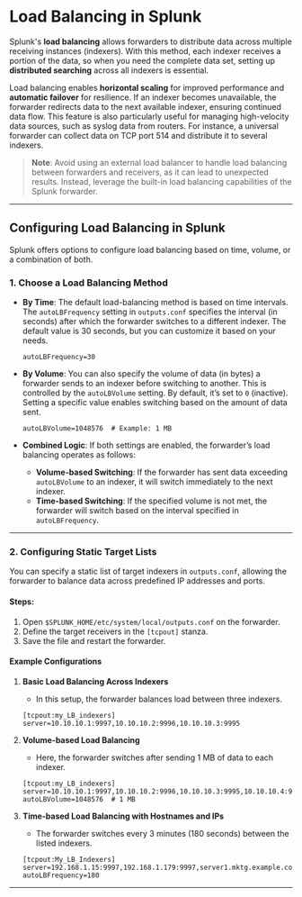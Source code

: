 # Load Balancing in Splunk

Splunk's **load balancing** allows forwarders to distribute data across multiple receiving instances (indexers). With this method, each indexer receives a portion of the data, so when you need the complete data set, setting up **distributed searching** across all indexers is essential.

Load balancing enables **horizontal scaling** for improved performance and **automatic failover** for resilience. If an indexer becomes unavailable, the forwarder redirects data to the next available indexer, ensuring continued data flow. This feature is also particularly useful for managing high-velocity data sources, such as syslog data from routers. For instance, a universal forwarder can collect data on TCP port 514 and distribute it to several indexers.

> **Note**: Avoid using an external load balancer to handle load balancing between forwarders and receivers, as it can lead to unexpected results. Instead, leverage the built-in load balancing capabilities of the Splunk forwarder.

---

## Configuring Load Balancing in Splunk

Splunk offers options to configure load balancing based on time, volume, or a combination of both. 

### 1. **Choose a Load Balancing Method**

- **By Time**: The default load-balancing method is based on time intervals. The `autoLBFrequency` setting in `outputs.conf` specifies the interval (in seconds) after which the forwarder switches to a different indexer. The default value is 30 seconds, but you can customize it based on your needs.

  ```plaintext
  autoLBFrequency=30
  ```

- **By Volume**: You can also specify the volume of data (in bytes) a forwarder sends to an indexer before switching to another. This is controlled by the `autoLBVolume` setting. By default, it’s set to `0` (inactive). Setting a specific value enables switching based on the amount of data sent.

  ```plaintext
  autoLBVolume=1048576  # Example: 1 MB
  ```

- **Combined Logic**: If both settings are enabled, the forwarder’s load balancing operates as follows:
  - **Volume-based Switching**: If the forwarder has sent data exceeding `autoLBVolume` to an indexer, it will switch immediately to the next indexer.
  - **Time-based Switching**: If the specified volume is not met, the forwarder will switch based on the interval specified in `autoLBFrequency`.

---

### 2. **Configuring Static Target Lists**

You can specify a static list of target indexers in `outputs.conf`, allowing the forwarder to balance data across predefined IP addresses and ports.

#### Steps:
1. Open `$SPLUNK_HOME/etc/system/local/outputs.conf` on the forwarder.
2. Define the target receivers in the `[tcpout]` stanza.
3. Save the file and restart the forwarder.

#### Example Configurations

1. **Basic Load Balancing Across Indexers**
   - In this setup, the forwarder balances load between three indexers.
   
   ```plaintext
   [tcpout:my_LB_indexers]
   server=10.10.10.1:9997,10.10.10.2:9996,10.10.10.3:9995
   ```

2. **Volume-based Load Balancing**
   - Here, the forwarder switches after sending 1 MB of data to each indexer.
   
   ```plaintext
   [tcpout:my_LB_indexers]
   server=10.10.10.1:9997,10.10.10.2:9996,10.10.10.3:9995,10.10.10.4:9994
   autoLBVolume=1048576  # 1 MB
   ```

3. **Time-based Load Balancing with Hostnames and IPs**
   - The forwarder switches every 3 minutes (180 seconds) between the listed indexers.

   ```plaintext
   [tcpout:My_LB_Indexers]
   server=192.168.1.15:9997,192.168.1.179:9997,server1.mktg.example.com:9997
   autoLBFrequency=180
   ```

---

